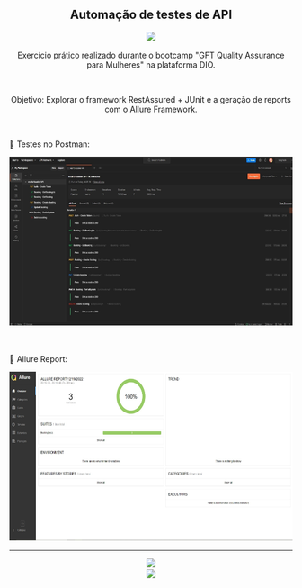 <h2 align="center">Automação de testes de API </h2>
<div align="center">
<img height="150em" src="https://hermes.digitalinnovation.one/tracks/3ae0666b-ad40-4952-be45-5b308a77e360.png">
    <p>Exercício prático realizado durante o bootcamp "GFT Quality Assurance para Mulheres" na plataforma DIO.</p><br>
    <p>Objetivo: Explorar o framework RestAssured + JUnit e a geração de reports com o Allure Framework.</p>
    <br>
</div>
<div>
<p>🔹 Testes no Postman:</p>
<img height="300em" src="Postman/testes.jpg"/>
<br><br><br>
<p>🔹 Allure Report:</p>
<img height="300em" src="allure-report.jpg"/>

</div>

<hr>
<div align="center">
    <a href="https://github.com/bncblnc"><img height="80" src="https://avatars.githubusercontent.com/u/108829137?v=4"></a>
   <br/><a href="https://www.linkedin.com/in/bncblnc/" target="_blank"><img src="https://img.shields.io/badge/-LinkedIn-%230077B5?style=for-the-badge&logo=linkedin&logoColor=white" target="_blank"></a>

</div>
